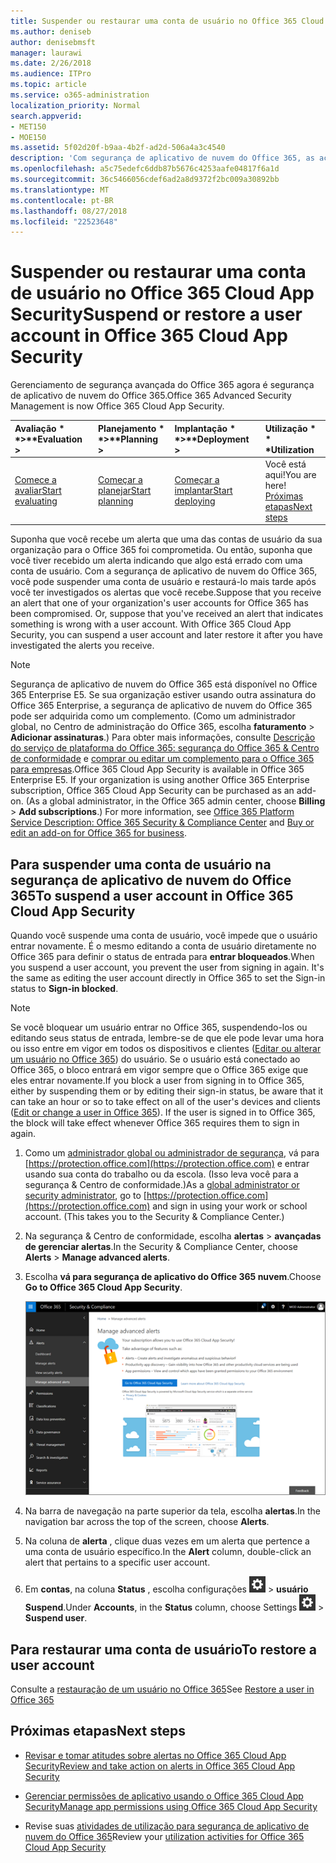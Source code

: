 ```yaml
---
title: Suspender ou restaurar uma conta de usuário no Office 365 Cloud App Security
ms.author: deniseb
author: denisebmsft
manager: laurawi
ms.date: 2/26/2018
ms.audience: ITPro
ms.topic: article
ms.service: o365-administration
localization_priority: Normal
search.appverid:
- MET150
- MOE150
ms.assetid: 5f02d20f-b9aa-4b2f-ad2d-506a4a3c4540
description: 'Com segurança de aplicativo de nuvem do Office 365, as ações de governança que podem ser realizadas são suspender ou cancelar a suspensão de uma conta de usuário. '
ms.openlocfilehash: a5c75edefc6ddb87b5676c4253aafe04817f6a1d
ms.sourcegitcommit: 36c5466056cdef6ad2a8d9372f2bc009a30892bb
ms.translationtype: MT
ms.contentlocale: pt-BR
ms.lasthandoff: 08/27/2018
ms.locfileid: "22523648"
---
```

# <a name="suspend-or-restore-a-user-account-in-office-365-cloud-app-security"></a><span data-ttu-id="4941c-103">Suspender ou restaurar uma conta de usuário no Office 365 Cloud App Security</span><span class="sxs-lookup"><span data-stu-id="4941c-103">Suspend or restore a user account in Office 365 Cloud App Security</span></span>

<span data-ttu-id="4941c-104">Gerenciamento de segurança avançada do Office 365 agora é segurança de aplicativo de nuvem do Office 365.</span><span class="sxs-lookup"><span data-stu-id="4941c-104">Office 365 Advanced Security Management is now Office 365 Cloud App Security.</span></span>
  
|<span data-ttu-id="4941c-105">Avaliação * *\>**</span><span class="sxs-lookup"><span data-stu-id="4941c-105">****Evaluation** \>**</span></span>|<span data-ttu-id="4941c-106">Planejamento * *\>**</span><span class="sxs-lookup"><span data-stu-id="4941c-106">****Planning** \>**</span></span>|<span data-ttu-id="4941c-107">Implantação * *\>**</span><span class="sxs-lookup"><span data-stu-id="4941c-107">****Deployment** \>**</span></span>|<span data-ttu-id="4941c-108">Utilização \* \* \*</span><span class="sxs-lookup"><span data-stu-id="4941c-108">****Utilization****</span></span>|
|:-----|:-----|:-----|:-----|
|[<span data-ttu-id="4941c-109">Comece a avaliar</span><span class="sxs-lookup"><span data-stu-id="4941c-109">Start evaluating</span></span>](office-365-cas-overview.md) <br/> |[<span data-ttu-id="4941c-110">Começar a planejar</span><span class="sxs-lookup"><span data-stu-id="4941c-110">Start planning</span></span>](get-ready-for-office-365-cas.md) <br/> |[<span data-ttu-id="4941c-111">Começar a implantar</span><span class="sxs-lookup"><span data-stu-id="4941c-111">Start deploying</span></span>](turn-on-office-365-cas.md) <br/> |<span data-ttu-id="4941c-112">Você está aqui!</span><span class="sxs-lookup"><span data-stu-id="4941c-112">You are here!</span></span>  <br/> [<span data-ttu-id="4941c-113">Próximas etapas</span><span class="sxs-lookup"><span data-stu-id="4941c-113">Next steps</span></span>](suspend-or-restore-an-account-in-ocas.md#nextsteps) <br/> |
   
<span data-ttu-id="4941c-p101">Suponha que você recebe um alerta que uma das contas de usuário da sua organização para o Office 365 foi comprometida. Ou então, suponha que você tiver recebido um alerta indicando que algo está errado com uma conta de usuário. Com a segurança de aplicativo de nuvem do Office 365, você pode suspender uma conta de usuário e restaurá-lo mais tarde após você ter investigados os alertas que você recebe.</span><span class="sxs-lookup"><span data-stu-id="4941c-p101">Suppose that you receive an alert that one of your organization's user accounts for Office 365 has been compromised. Or, suppose that you've received an alert that indicates something is wrong with a user account. With Office 365 Cloud App Security, you can suspend a user account and later restore it after you have investigated the alerts you receive.</span></span>
  
> [!NOTE]
> <span data-ttu-id="4941c-p102">Segurança de aplicativo de nuvem do Office 365 está disponível no Office 365 Enterprise E5. Se sua organização estiver usando outra assinatura do Office 365 Enterprise, a segurança de aplicativo de nuvem do Office 365 pode ser adquirida como um complemento. (Como um administrador global, no Centro de administração do Office 365, escolha **faturamento** \> **Adicionar assinaturas**.) Para obter mais informações, consulte [Descrição do serviço de plataforma do Office 365: segurança do Office 365 &amp; Centro de conformidade](https://technet.microsoft.com/en-us/library/dn933793.aspx) e [comprar ou editar um complemento para o Office 365 para empresas](https://support.office.com/article/4e7b57d6-b93b-457d-aecd-0ea58bff07a6).</span><span class="sxs-lookup"><span data-stu-id="4941c-p102">Office 365 Cloud App Security is available in Office 365 Enterprise E5. If your organization is using another Office 365 Enterprise subscription, Office 365 Cloud App Security can be purchased as an add-on. (As a global administrator, in the Office 365 admin center, choose **Billing** \> **Add subscriptions**.) For more information, see [Office 365 Platform Service Description: Office 365 Security &amp; Compliance Center](https://technet.microsoft.com/en-us/library/dn933793.aspx) and [Buy or edit an add-on for Office 365 for business](https://support.office.com/article/4e7b57d6-b93b-457d-aecd-0ea58bff07a6).</span></span> 
  
## <a name="to-suspend-a-user-account-in-office-365-cloud-app-security"></a><span data-ttu-id="4941c-120">Para suspender uma conta de usuário na segurança de aplicativo de nuvem do Office 365</span><span class="sxs-lookup"><span data-stu-id="4941c-120">To suspend a user account in Office 365 Cloud App Security</span></span>

<span data-ttu-id="4941c-p103">Quando você suspende uma conta de usuário, você impede que o usuário entrar novamente. É o mesmo editando a conta de usuário diretamente no Office 365 para definir o status de entrada para **entrar bloqueados**.</span><span class="sxs-lookup"><span data-stu-id="4941c-p103">When you suspend a user account, you prevent the user from signing in again. It's the same as editing the user account directly in Office 365 to set the Sign-in status to **Sign-in blocked**.</span></span>
  
> [!NOTE]
> <span data-ttu-id="4941c-p104">Se você bloquear um usuário entrar no Office 365, suspendendo-los ou editando seus status de entrada, lembre-se de que ele pode levar uma hora ou isso entre em vigor em todos os dispositivos e clientes ([Editar ou alterar um usuário no Office 365](https://support.office.com/article/42BB3F17-8F9D-4182-B434-5F1C8024E614#SingleUserPreview)) do usuário. Se o usuário está conectado ao Office 365, o bloco entrará em vigor sempre que o Office 365 exige que eles entrar novamente.</span><span class="sxs-lookup"><span data-stu-id="4941c-p104">If you block a user from signing in to Office 365, either by suspending them or by editing their sign-in status, be aware that it can take an hour or so to take effect on all of the user's devices and clients ([Edit or change a user in Office 365](https://support.office.com/article/42BB3F17-8F9D-4182-B434-5F1C8024E614#SingleUserPreview)). If the user is signed in to Office 365, the block will take effect whenever Office 365 requires them to sign in again.</span></span> 
  
1. <span data-ttu-id="4941c-p105">Como um [administrador global ou administrador de segurança](permissions-in-the-security-and-compliance-center.md), vá para [https://protection.office.com](https://protection.office.com) e entrar usando sua conta do trabalho ou da escola. (Isso leva você para a segurança &amp; Centro de conformidade.)</span><span class="sxs-lookup"><span data-stu-id="4941c-p105">As a [global administrator or security administrator](permissions-in-the-security-and-compliance-center.md), go to [https://protection.office.com](https://protection.office.com) and sign in using your work or school account. (This takes you to the Security &amp; Compliance Center.)</span></span> 
    
2. <span data-ttu-id="4941c-127">Na segurança &amp; Centro de conformidade, escolha **alertas** \> **avançadas de gerenciar alertas**.</span><span class="sxs-lookup"><span data-stu-id="4941c-127">In the Security &amp; Compliance Center, choose **Alerts** \> **Manage advanced alerts**.</span></span>
    
3. <span data-ttu-id="4941c-128">Escolha **vá para segurança de aplicativo do Office 365 nuvem**.</span><span class="sxs-lookup"><span data-stu-id="4941c-128">Choose **Go to Office 365 Cloud App Security**.</span></span>
    
    ![Na segurança &amp; Centro de conformidade, escolha gerenciar alertas avançadas para ir à segurança de aplicativo de nuvem do Office 365](media/958632d4-03e3-4ade-8e22-d5509db6fca7.png)
  
4. <span data-ttu-id="4941c-130">Na barra de navegação na parte superior da tela, escolha **alertas**.</span><span class="sxs-lookup"><span data-stu-id="4941c-130">In the navigation bar across the top of the screen, choose **Alerts**.</span></span>
    
5. <span data-ttu-id="4941c-131">Na coluna de **alerta** , clique duas vezes em um alerta que pertence a uma conta de usuário específico.</span><span class="sxs-lookup"><span data-stu-id="4941c-131">In the **Alert** column, double-click an alert that pertains to a specific user account.</span></span> 
    
6. <span data-ttu-id="4941c-132">Em **contas**, na coluna **Status** , escolha configurações ![ícone configurações](media/e01b75cc-b28f-4b83-8f86-b1b13dc27ab2.png) \> **usuário Suspend**.</span><span class="sxs-lookup"><span data-stu-id="4941c-132">Under **Accounts**, in the **Status** column, choose Settings ![settings icon](media/e01b75cc-b28f-4b83-8f86-b1b13dc27ab2.png) \> **Suspend user**.</span></span>
    
## <a name="to-restore-a-user-account"></a><span data-ttu-id="4941c-133">Para restaurar uma conta de usuário</span><span class="sxs-lookup"><span data-stu-id="4941c-133">To restore a user account</span></span>

<span data-ttu-id="4941c-134">Consulte a [restauração de um usuário no Office 365](https://support.office.com/article/2c261e42-5dd1-48b0-845f-2a016d29cfc1)</span><span class="sxs-lookup"><span data-stu-id="4941c-134">See [Restore a user in Office 365](https://support.office.com/article/2c261e42-5dd1-48b0-845f-2a016d29cfc1)</span></span>
  
## <a name="next-steps"></a><span data-ttu-id="4941c-135">Próximas etapas</span><span class="sxs-lookup"><span data-stu-id="4941c-135">Next steps</span></span>

- [<span data-ttu-id="4941c-136">Revisar e tomar atitudes sobre alertas no Office 365 Cloud App Security</span><span class="sxs-lookup"><span data-stu-id="4941c-136">Review and take action on alerts in Office 365 Cloud App Security</span></span>](review-office-365-cas-alerts.md)
    
- [<span data-ttu-id="4941c-137">Gerenciar permissões de aplicativo usando o Office 365 Cloud App Security</span><span class="sxs-lookup"><span data-stu-id="4941c-137">Manage app permissions using Office 365 Cloud App Security</span></span>](manage-app-permissions-in-ocas.md)
    
- <span data-ttu-id="4941c-138">Revise suas [atividades de utilização para segurança de aplicativo de nuvem do Office 365](utilization-activities-for-ocas.md)</span><span class="sxs-lookup"><span data-stu-id="4941c-138">Review your [utilization activities for Office 365 Cloud App Security](utilization-activities-for-ocas.md)</span></span>
    

